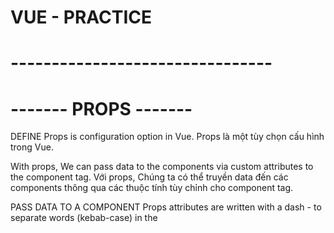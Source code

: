 # VUE - PRACTICE

# --------------------------------
# ------- PROPS -------
DEFINE
Props is configuration option in Vue.
Props là một tùy chọn cấu hình trong Vue.

With props, We can pass data to the components via custom attributes to the component tag.
Với props, Chúng ta có thể truyền data đến các components thông qua các thuộc tính tùy chỉnh cho component tag.

PASS DATA TO A COMPONENT
Props attributes are written with a dash - to separate words (kebab-case) in the <template> tag, 
Props attributes (Đạo cụ) được viết bằng dấu gạch ngang để phân tách các từ (kebab-case) trong <tempalte></tempalte> tag

RECEIVE DATA IN SIDE A COMPONENT
But kebab-case is not legal in JavaScript. So instead we need to write the attribute names as camelCase in JavaScript, and Vue understands this automatically!
Nhưng kebeb-case không đúng trong JavaScript. Vì vậy, thay vào đó chúng ta cần viết tên thuộc tính là camcelCase trong JavaScript, và Vue tự động hiểu.

BOOLEAN PROPS
We can achieve different functionality by passing props of different data types.
Chúng ta có thể đạt được các chức năng khác nhau bằng cách chuyển các props của các loại dữ liệu khác nhau

And we are able to define rules for how attributes are given when components are created from App.vue
Và chúng ta có thể định nghĩa các quy tắc về cách cung cấp các thuộc tính khi các components được tạo từ App.vue

To pass props with a data type different to String, we must write v-bind: in front of the attribute we want to pass
Để truyền props với kiểu dữ liệu khác string, chúng ta phải sử dụng v-bind: đằng trước thuộc tính chúng ta muốn truyền

PROPS INTERFACE

PROPS AS AN OBJECT
<!-- => props: {
    foodName: String,
    fooodDesc: String,
    isFavorite: Boolean
}, -->
With props defined in this way, other people can look inside FoodItem.vue and easily see what the component expects
Với cách định nghĩa props trên, thì người dùng khác có thể nhìn thấy bên trong file FoodItem.vue dữ liệu mong muốn của props

REQUIRED PROPS
To tell Vue that a prop is required we need to define the prop as an object. Let's make the prop 'foodName' required, like this:
<!-- props: {
    foodName: {
        type: String,
        required: true
    },
    foodDesc: String,
    isFavorite: Boolean
} -->

DEFAULT VALUE
We can set a default value for a prop
Let's create default value for the 'foodDesc' prop in the 'FoodItem' component, and then create such an item for rice without defining the 'foodDesc' prop
Khi định nghĩa giá trị cho một prop thì khi sử dụng component đó bên trong File cha nào đó thì không cần phải gọi nó ra
Chỉ gọi nó ra khi cần custome giá trị đó

PROPS VALIDATOR FUNCTION
We can also define a validator function that decides if the prop vvalue is valid or not.
Chúng ta có thể định nghĩa một hàm xác thực để quyết định xem giá trị prop có hợp lệ hay không

Such validator functions must return either true or false.
Các hàm xác thực như vật phải trả về đúng hoặc sai.

When the validator returns false, it means the prop value is invalid.
Khi trình xác nhận trả về false, điều đó có nghĩa là giá trị prop không hợp lệ.

An invalid prop value generates a warning in the browser console when we run our page in developer mode, and the warning is a useful hint to make sure the components are used as intended.
Giá trị prop không hợp lệ sẽ tạo ra cảnh báo trong console khi chúng ta chạy trang của mình ở chế độ của developer và cảnh báo là gợi ý hữu ích để đảm bảo các component được sử dụng như dự định.


MODIFY PROPS
When a component is created in the parent alement we are not allowed to chang the value of the prop recevied in the child element. 
So inside FoodItem.vue we cannot change the value of the 'isFavorite' prop we get from App.vue. The prop is read-only from the parent, which is App.vue in our case

Khi 1 component được tạo trong phần tử cha, chúng ta không được phép thay đổi giá trị của prop nhận được trong phần tử con.
Vì vậy bên trong FoodItem.Vue, chúng ta không thể thay đổi giá trị của prop 'isFavorite' mà chúng ta nhận được từ App.vue. Prop ở chế độ chỉ đọc từ parent, đó là App.vue trong trường hợp của chúng tôi

# --------------------------------



# --------------------------------
# ------- VUE - V-FOR - COMPONENTS -------

DEFINE
Components can be reused with v-for to generate many elements of the same kind
Components có thể được tái sử dụng với v-for để tạo ra nhiều element cùng loại

When generating elements with v-for from a component, it is also very helpful that props can be assigned dynamically based on values from an array.
Khi tạo các element bằng v-for từ 1 component, cũng rất hữu ích khi các props có thể được gán tự động dựa trên các giá trị từ một mảng

KEY - ATTRIBUTE
Khi dùng v-for để lặp các phần tử, Vue tái sử dụng các phần tử DOM để tối ưu hóa hiệu suất
Nếu mảng dữ liệu thay đổi, Vue có thể tái sử dụng các phần tử không đúng cách nếu không có thuộc tính 'key'
Key giúp Vue phân biệt các phần tử một cách chính xác bằng cách cung cấp một định danh duy nhất
# --------------------------------



# --------------------------------
# ------- VUE - $emit() - method -------

DEFINE
With built-in $emit() method in Vue we can create a custom event in the child component that can be captured in the parent element
Với phương thức $emit() tich hợp trong Vue, chúng ta có thể tạo 1 event tùy chỉnh trong các component con có thể được ghi lại trong component cha

Props are used to send data from the parent element to be child component, and $emit() is used to do the oposite: to pass information from the child component to the parent.
Props được sử dụng để gửi dữ liệu từ phần tử cha đến component con và $emit() được sử dụng để thực hiện điều ngược lại: Truyền thông tin từ component con đến component cha.

EMIT A CUSTOM EVENT
Cần gửi thông tin từ component cha và chúng tôi sử dụng $emit() để thực hiện điều đó

The EMITS OPTION
Tương tự như cách chúng ta khai báo props bên trong component con.
Chúng ta cũng có thể ghi lại ( ghi lại ở đây là có thể khai báo hoặc không ) các emits trong component bằng 'emits' option.
Việc ghi lại làm rõ ràng code hơn.

# --------------------------------


# --------------------------------
# ------- VUE FALLTHROUGH ATTRIBUTES -------
Khi bạn định nghĩa một component, bạn có thể truyền các thuộc tính không được định nghĩa rõ ràng trong props của component con.
Những thuộc tính này được gọi là "fallthrough attributes" và sẽ tự động được truyền từ component cha xuống các phần tử gốc trong template của component con.


Typical attributes được sử dụng để fall through are class, style and v-on (@)

# --------------------------------

# --------------------------------
# ------- SCOPED STYLING -------

DEFINE
Sử dụng scoped trong tag <style scroped></style>

# --------------------------------

# --------------------------------
# ------- LOCAL COMPONENTS -------

DEFINE
Components can be made to be local, meaning that they are only accessiable inside a specific *.vue file
Nghĩa là các component có thể được biến thành biến cục bộ, nghĩa là chúng chỉ có thể truy cập được bên trong một file *.vue cụ thể

GLOBAL COMPONENTS
Cách chúng ta đưa các component vào trong main.js, điều này giúp chúng ta có thể truy cập được bên trong <template></template> của tất cả cá tệp *.vue khác trong dự án đó.


LOCAL COMPONENTS
Chúng ta có thể đưa trực tiếp 1 component vào tag <script></script> thay vì đưa nó vào trong main.js
Kiểu trong component cần sử dụng 1 component khác thì ta có thể viết
<!-- <script>
    import CompOne from './components/ComOne.vue'

    export default {
        components: {
            'comp-one': CompOne
        }
    }
</script> -->

export default không yêu cầu sử dụng dấu ngoặc nhọn khi import và có thể đặt tên bất kì
export yêu cầu sử dụng dấu ngoặc nhọn và phải đúng tên hoặc tên được đổi.

# --------------------------------



# --------------------------------
# ------- VUE SLOTS -------

DEFINE
Slots là 1 tính năng mạnh mẽ trong Vue cho phép các component linh hoạt hơn và có thể tái sử dụng hơn.
=> Chúng ta sử dụng slots trong Vue để send content từ parent component vào <template></template> của child component
<!-- <template>
  <slot-comp>Hello World!</slot-comp>
</template> -->
<!-- Code trên trong parent component -->

=> Để nhận được Hello World bên trong component và hiển thị nó trong trang của chúng ta
=> Chúng ta cần sử dụng <slot></slot> bên trong component
=> Slot đóng vai trò giữ chỗ cho nội dung, do đó sau khi ứng dụng được xây dựng, slot sẽ được thay thế bằng nội dung được gửi tới nó

<!-- <template>
  <div>  
    <p>SlotComp.vue</p>
    <slot></slot> Nội dung component từ cha sẽ hiển thị ở đây
  </div>
</template> -->
<!-- Code trên trong child component -->


SLOTS AS CARDS
Slot cũng có thể được sử dụng để bao quanh các khối nội dung html động lớn hơn để có giao diện giống như card
<!-- <template>
  <h3>Slots in Vue</h3>  
  <p>We create card-like div boxes from the foods array.</p>
  <div id="wrapper">
    <slot-comp v-for="x in foods">
      <img v-bind:src="x.url">
      <h4>{{x.name}}</h4>
      <p>{{x.desc}}</p>
    </slot-comp>
  </div>
</template> -->
<!-- Code trên trong parent component -->


<!-- <template>
  <div> 
    <slot></slot>
  </div>
</template>

<script></script>

<style scoped>
  div {
    box-shadow: 0 4px 8px 0 rgba(0,0,0,0.2);
    border-radius: 10px;
    margin: 10px;
  }
</style> -->
<!-- Code trên trong child component -->

FALLBACK CONTENT (Nội dung dự phòng)
Nếu 1 component được tạo mà không có nội dung, chúng ta có thể có fallback content trong <slot></slot>
Kiểu như là vẫn là thẻ slot ở bên trong component con, nhưng lần này thẻ slot không giống mà là có giá trị
Nếu gọi sử dụng child component bên trong parent component mà chỉ ghi mỗi tên component đó ra thôi
Thì nó sẽ lấy nội dung trong thẻ slot của component con
Ngược lại nếu ghi nội dung trong lần gọi compoent con ở component cha thì nội dung bên trong component con mặc dịnh sẽ bị thay thế

# --------------------------------



# --------------------------------
# ------- VUE V-SLOT -------

DEFINE
Chúng ta cần v-slot directive để tham chiếu đến named slots ( Kiểu slot đã được đặt tên )
Named slots cho phép kiểm soát nhiều hơn vị trí đặt nội dung trong mẫu của component con
Linh hoạt hơn và có thể tái sử dụng
Nếu chỉ sử dụng slots mà không dùng v-slot với Named slot thì bên compoent con có bao nhiêu slot thì nó sẽ chỉ nhận 1 giá trị

V-SLOTS AND NAMED SLOTS ( Sử dụng với nhiều slot trong 1 component )
Nếu chúng ta có nhiều hơn 1 slot trong 1 component, nhưng muốn kiểm soát nội dung sẽ xuất hiện ở slot nào
Chúng ta cần đặt tên cho các vị trí đó và sử dụng v-slot để gửi nội dung đến đúng nơi

<!-- <h3>Component</h3>
<div>
  <slot name="topSlot"></slot>
</div>
<div>
  <slot name="bottomSlot"></slot>
</div> -->
<!-- Code trên trong child component -->


<!-- <h1>App.vue</h1>
<p>The component has two div tags with one slot in each.</p>
<slot-comp v-slot:bottomSlot>'Hello!'</slot-comp> -->
<!-- Code trên trong parent component -->

DEFAULT SLOTS
Nếu bạn có 1 slot không có name thì slot đó sẽ dược mặc định cho các component được đánh dấu là v-slot:default hoặc không được đánh gấu bằng v-slot
=> Kiểu như là nếu bên component con có 1 slot không được đặt tên thì khi gọi nó sang compoent cha.
Thì nội dung trong thẻ component con không định nghĩa tên hoặc có v-slot:default sẽ mặc định cho cái thằng Slot không có tên bên component con.


V-SLOT IN <TEMPLATE>
v-slot cũng có thể được sử dụng trong thẻ template để hướng các content lớn hơn đến một slot nhất định
<!-- <h1>App.vue</h1>
<p>The component has two div tags with one slot in each.</p>
<slot-comp>
  <template v-slot:bottomSlot>
    <h4>To the bottom slot!</h4>
    <p>This p tag and the h4 tag above are directed to the bottom slot with the v-slot directive used on the template tag.</p>
  </template>
  <p>This goes into the default slot</p>
</slot-comp> -->
<!-- Code trên trong parent component -->

<!-- <h3>Component</h3>
<div>
  <slot></slot>
</div>
<div>
  <slot name="bottomSlot"></slot>
</div> -->
<!-- Code trên trong child component -->
=> Chúng ta sử dụng thẻ template để hướng một số nội dung đến 1 slot nhất định vì thẻ template không được hiển thị, nó chỉ giữ chố cho nội dung

V-SLOT SHORTHAND #
Viết tắt của v-slot là #
<!-- <slot-comp v-slot:topSlot>'Hello!'</slot-comp> -->
Can be written as:
<!-- <slot-comp #topSlot>'Hello!'</slot-comp> -->


# --------------------------------


# --------------------------------
# ------- SCOPED SLOTS -------

DEFINE 
Scoped slot cung cấp dữ liệu cục bộ từ component con để component cha có thể chọn cách hiển thị dữ liệu đó

SEND DATA TO PARENT
Chúng ta sử dụng v-bind trong slot child component để gửi dữ liệu cục bộ đến component cha

VD: 
<!-- <template>
  <slot v-bind:lclData="data"></slot>
</template>

<script>
  export default {
    data() {
      return {
        data: 'This is local data'
      }
    }
  }
</script> -->

RECEIVE DATA FROM SCOPED SLOT
Dữ liệu cục bộ trong component con được gửi với v-bind, và nó có thể được nhận trong component cha với v-slot (#)
VD:
<!-- <slot-comp v-slot:"dataFromSlot">
  <h2>{{ dataFromSlot.lclData }}</h2>
</slot-comp> -->

SCOPED SLOT WITH AN ARRAY
Có thể gửi dữ liệu từ 1 array bằng cách dùng v-for, nhưng code trong App.vue về cơ bản là giống nhau

<!-- <template>
  <slot
    v-for="x in foods"
    :key="x"
    :foodName="x"
  ></slot>
</template>

<script>
  export default {
    data() {
      return {
        foods: ['Apple','Pizza','Rice','Fish','Cake']
      }
    }
  }
</script> -->
<!-- Code trên trong child component -->

<!-- <slot-comp v-slot="food">
  <h2>{{ food.foodName }}</h2>
</slot-comp> -->
<!-- Code trên trong parent component -->

STATIC DATA FROM A SCOPED SLOT
1 slot scoped cũng có thể gửi static data, Đó là dữ liệu không thuộc data property của Vue instance
Khi gửi statix data, chúng ta không sử dụng v-bind
Trong ví dụ bên dưới, chúng ta gửi 1 static text, và 1 text bound dymaically từ data instance.

<!-- <template>
  <slot
    staticText="This text is static"
    :dynamicText="text"
  ></slot>
</template>

<script>
  export default {
    data() {
      return {
        text: 'This text is from the data property'
      }
    }
  }
</script> -->
<!-- Code trên trong child component -->

<!-- <slot-comp v-slot="texts"> => Cái texts ở đây là do mình tùy chọn đặt tên.
  <h2>{{ texts.staticText }}</h2>
  <p>{{ texts.dynamicText }}</p>
</slot-comp> -->
<!-- Code trên trong parent component -->

NAMED SCOPED SLOTS
Tương tự như name bên v-slot
Alternatively, we can create the component one time, with two different "template" tags, each "template" tag referring to a different slot.

# --------------------------------


# --------------------------------
# ------- SCOPED SLOTS -------

DYNAMIC COMPONENTS
Có thể được sử dụng để lướt qua các trang trong trang của bạn, như các tab trong trình duyệt của bạn, bằng cách sử dụng 'is' attribute

THE COMPONENT TAG AND THE 'IS' ATTRIBUTE
Để tạo 1 dynamic component chúng ta sử dụng <component></component> để thể hiện active component.
'is' Attribute được gắn với một giá trị bằng v-bind, và chúng ta thay đổi giá trị đó thành tên của component mà chúng ta muốn active

<!-- <component :is="activeComp"></component> -->

<KeepAlive>
Nếu có bất kì thao tác nào ở các component khi ta chuyển đổi lại giữa các component nó sẽ bị reset lại ban đầu
Để giữ nguyên state (trạng thái), các thông tin đầu vào trước đó, khi bạn quay lại 1 component
Chúng ta sử dụng thẻ <KeepAlive></KeepAlive> xung quanh thẻ <component></component>

THE 'INCLUDE' AND 'EXCLUDE' attributes
Tất cả component bên trong <KeepAlive></KeepAlive> sẽ được giữ nguyên theo mặc định.
Nhưng chúng ta cũng có thể xác định chỉ một số component được duy trì bằng cách sử dụng 'include' hoặc 'exclude' trên <KeepAlive></KeepAlive>
Nếu sử dụng include hoặc exclude trên thẻ KeepAlive, chúng ta cũng cần đặt tên cho các thành phần bằng 'name' option trong component con
 <!-- <KeepAlive exclude="CompOne, CompTwo"> CompOne là option name được export default bên Component con CompOne
    <component :is="activeComp"></component>
  </KeepAlive> -->

THE 'MAX' ATTRIBUTE
Chúng ta sử dụng 'max' như một thuộc tính trong KeepAlive để giới hạn số lượng component mà trình duyệt cần nhớ trạng thái (state)
<!-- <KeepAlive :max="2"> -->
Ví dụ chúng ta chuyển đổi quá 2 component là nó sẽ quên state, nếu chúng ta chỉ chuyển qua lại 2 component trong 2 component thì nó vẫn giữ state

# --------------------------------


# --------------------------------
# ------- VUE TELEPORT -------
DEFINE
Thẻ Teleport được sử dụng để di chuyển content sang vị trí khác trong cấu trúc DOM

<TELEPORT> AND THE 'TO' ATTRIBUTE
Chuyển 1 vài conntent đến các vị trí khác trong cấu truc DOM
Chúng ta sử dụng tag Teleport xung quanh content và thuộc tính 'to' để xác định vị trí di chuyển nó
VD
<Teleport to="body">
  <p></p>
</Teleport>

SCRIPT AND STYLE Ò TELEPORTED ELEMENTS

Mặc dù một số nội dung được di chuyển ra khỏi component bằng thẻ Teleport.
Nhưng mã có liên quan bên trong thành phần đó trong thẻ script và style vẫn hoạt động đối với nội dung được di chuyển.
Cho dù bạn có dùng scoped ở trong component đó.

# --------------------------------


# --------------------------------
# ------- VUE HTTP REQUESTS -------

DEFINE
HTTP request là một phần giao tiếp giữa client và server
Client gửi 1 HTTP request đến server, server sẽ xử lý và trả về 1 HTTP response

THE FETCH METHOD
Để lấy data từ server trong Vue chúng ta có thể dùng Javascript Fetch() method.
Khi sử dụng fecth mà chúng ta không chỉ định bất kì một HTTP request method nào thì mặc định nó sẽ là GET.
Fetch() nhận một URL address là một đối số để nó biết lấy data từ đâu.

Một ví dụ cơ bản sử dụng Fetch method()
<!-- <template>
  <div>
    <button @click="fetchData">Fetch Data</button>
    <p v-if="data">{{ data }}</p>
  </div>
</template>

<script>
export default {
  data() {
    return {
      data: null,
    };
  },
  methods: {
    async fetchData() {
      const response = await fetch("file.txt");
      this.data = await response.text(); // Lấy data text từ file txt
    }
  }
};
</script> -->

Json() method đọc một response từ HTTP request và trả về một JavaScript Object
<!-- async fetchData() {
  const response = await fetch("bigLandMammals.json");
  this.data = await response.json();
} -->

DATA FROM API
HTTP REQUEST IN VUE WITH THE 'AXIOS' LIBRARY
Là một thư viện của JavaScript cho phép chúng ta thực hiện các yêu cầu HTTP
Tạo và Chạy nó trong dự án của chúng ta thì dùng: npm install axios

Ví dụ:
<!-- methods: {
  async fetchData() {      
    this.data = await axios.get("https://random-data-api.com/api/v2/users");
  }
} -->

# --------------------------------


# --------------------------------
# ------- VUE TEMPLATE REFS -------

DEFINE
Được sử dụng để chỉ các phần tử DOM cụ thể
Khi ref attribute được đặt vào 1 thẻ HTML, phần tử DOM thu được sẽ được thêm vào $refs object
Chúng ta có thể sử dụng ref attribute và $ref object trong Vue để thay thế cho getElementById() hoặc querySelector()

THE 'REF' ATTRIBUTE AND THE '$REFS' OBJECT
Thẻ html với ref attribute sẽ được thêm vào $refs object và có thể được tìm kiếm sau đó trong thẻ script

Ví dụ trực quan
<!-- <template>
  <h1>Example</h1>
  <p>Click the button to put "Hello!" as the text in the green p element.</p>
  <button @click="changeVal">Change Text</button>
  <p ref="pEl">This is the initial text</p>
</template>

<script>
  export default {
    methods: {
      changeVal() {
        this.$refs.pEl.innerHTML = "Hello!"; // Truy cập đối tượng pEl trong $refs object
      }
    }
  }
</script> -->

GET THE INPUT VALUE FROM '$refs'

Chúng ta có thể đi sâu hơn vào phần từ HTML được thêm vào $refs object để truy cập bất kỳ thuộc tính nào mà chúng ta muốn
Ví dụ bên dưới
<!-- <template>
  <h1>Example</h1>
  <p>Start writing inside the input element, and the text will be copied into the last paragraph by the use of the '$refs' object.</p>
  <input ref="inputEl" @input="getRefs" placeholder="Write something..">
  <p ref="pEl"></p>
</template>

<script>
  export default {
    methods: {
      getRefs() { 
        this.$refs.pEl.innerHTML = this.$refs.inputEl.value;
      }
    }
  };
</script> -->

'REF' WITH V-FOR
Với các thẻ HTML được tạo từ v-for, với ref attribute sẽ được thêm vào $refs object như một array
Ví dụ bên dưới
<!-- <template>
  <h1>Example</h1>
  <p>Click the button to reveal the 3rd list element stored as an array element in the $refs object.</p>
  <button @click="getValue">Get the 3rd list element</button><br>
  <ul>
    <li v-for="x in liTexts" ref="liEl">{{ x }}</li>
  </ul>
  <pre>{{ thirdEl }}</pre>
</template>

<script>
  export default {
    data() {
      return {
        thirdEl: ' ',
        liTexts: ['Apple','Banana','Kiwi','Tomato','Lichi']
      }
    },
    methods: {
      getValue() { 
        this.thirdEl = this.$refs.liEl[2].innerHTML;
        console.log("this.$refs.liEl = ",this.$refs.liEl);
      }
    }
  };
</script> -->

# --------------------------------


# --------------------------------
# ------- VUE Lifecycle Hooks -------

DEFINE
Là các giai đoạn nhất định trong vòng đời của 1 component nơi chúng ta có thể thêm code để thực hiện mọi việc

LIFECYCLE HOOKS
Mỗi khi 1 component đạt đến một giai đoạn (stage) mới trong vòng đời của nó, 1 function cụ thể sẽ chạy
Và chúng ta cso thể thêm code vào function đó
Những function như vậy được gọi là LIFECYCLE HOOKS, vì chúng ta có thể "nối" mã của mình vào giai đoạn (stage) đó.

Đây là tất cả các lifecycle hook mà 1 component có:

- 1. beforeCreate
- 2. created
- 3. beforeMount
- 4. mounted
- 5. beforeUpdate
- 6. updated
- 7. beforeUnmount
- 8. unmounted
- 9. errorCaptured
- 10. renderTracked
- 11. renderTriggered
- 12. activated
- 13. deactivated
- 14. serverPrefetch 

1. THE 'beforeCreate' HOOK
  => Xảy ra trước khi component được khởi tạo.
  => Vì vậy đây là trước khi Vue set up the component's data, computed properties, methods, and event listeners.
  => Có thể được sử dụng để thiết lập global event listner
  => Nhưng chúng ta nên TRÁNH cố gắng truy cập các elements thuộc về component LifeCycle Hook beforeCreate
  => Chẳng hạn như data, watcher and methods, bởi vì chúng chưa được tạo tại stage này.
  => Ngoài ra sẽ không có ý nghĩa gì khi cố gắng truy cập elements DOM từ beforeCreate lifecycle hook.
  => Vì chúng không được tạo cho đến khi component được mounted.

  Ví dụ bên dưới:
  <!-- <template>
    <h2>Component</h2>
    <p>This is the component</p>
    <p id="pResult">{{ text }}</p>
  </template>

  <script>
  export default {
    data() {
      return {
        text: '...'
      }
    },
    beforeCreate() {
      this.text = 'initial text'; // This line has no effect
      console.log("beforeCreate: The component is not created yet.");
    }
  }
  </script> -->

  <!-- <template>
    <h1>The 'beforeCreate' Lifecycle Hook</h1>
    <p>
      We can see the console.log() message from 'beforeCreate' lifecycle hook,
      but there is no effect from the text change we try to do to the Vue data property, because the Vue data property is not created yet.
    </p>
    <button @click="this.activeComp = !this.activeComp">Add/Remove Component</button>
    <div>
      <comp-one v-if="activeComp"></comp-one>
    </div>
  </template>

  <script>
  export default {
    data() {
      return {
        activeComp: false
      }
    }
  }
  </script> -->

2. THE 'created' HOOK
  => Xảy ra sau khi component được khởi tạo.
  => Vì vậy Vue đã set up the component data, computed properties, methods, and event listener
  => Chúng ta nên TRÁNH cố gắng truy cập các phần tử DOM từ created hook
  => Vì các phần tử DOM không thể truy cập được cho đến khi component đó được mounted
  => Created hook có thể được sử dụng để fetch data with HTTP requests
  => Hoặc thiết lập các giá trị dữ liệu ban đầu
  => Ví dụ bên dưới là việc sử dụng created hook để thực hiện việc data property TEXT được cấp 1 giá trị ban đầu

  <!-- <template>
    <h2>Component</h2>
    <p>This is the component</p>
    <p id="pResult">{{ text }}</p>
  </template>

  <script>
  export default {
    data() {
      return {
        text: '...'
      }
    },
    created() {
      this.text = 'initial text';
      console.log("created: The component just got created.");
    }
  }
  </script> -->

  <!-- <template>
    <h1>The 'created' Lifecycle Hook</h1>
    <p>We can see the console.log() message from 'created' lifecycle hook, and the text change we try to do to the Vue data property works, because the Vue data property is already created at this stage.</p>
    <button @click="this.activeComp = !this.activeComp">Add/Remove Component</button>
    <div>
      <comp-one v-if="activeComp"></comp-one>
    </div>
  </template>

  <script>
    export default {
      data() {
        return {
          activeComp: false
        }
      }
    }
  </script> -->

3. THE 'beforeMount' HOOK
  => Xảy ra ngay trước khi component is mounted, tức là ngay trước khi thành phần đó được thêm vào DOM
  => Chúng ta nên TRÁNH cố gắng truy cập các phần tử DOM từ beforeMount hook
  => Vì các phần tử DOM không thể truy cập được cho đến khi component đó được mounted
  => Ví dụ thì ở đây cũng tương tự như các hook ở trên.

4. THE 'mounted' HOOK
  => Ngay sau khi 1 component được thêm vào DOM, mount() method sẽ được gọi và chúng ta có thể thêm mã của mình vào stage (giai đoạn) đó.
  => Đây là cơ hội lần đầu tiên chúng ta phải làm những việc liên quan đến elements DOM thuộc về component
  => Kiểu ngay sau khi mount và render DOM ra thì nó thực hiện việc trong mounted hook luôn 
  => Điều này nó thể dẫn đến DOM chưa tải ra và thực hiện luôn hành động trong mounted hook

  Ví dụ cơ bản nhất cho việc dùng mounted hook
  <!-- <template>
    <h2>Form Component</h2>
    <p>When this component is added to the DOM tree, the mounted() function is called, and we put the cursor inside the input element.</p>
    <form @submit.prevent>
      <label>
        <p>
          Name: <br>
          <input type="text" ref="inpName">
        </p>
      </label>
      <label>
        <p>
          Age: <br>
          <input type="number">
        </p>
      </label>
      <button>Submit</button>
    </form>
    <p>(This form does not work, it is only here to show the mounted lifecycle hook.)</p>
  </template>

  <script>
    export default {
      mounted() {
        this.$refs.inpName.focus();
      }
    }
  </script> -->

5. THE 'beforeUpdate' HOOK
  => Được gọi bất cứ khi nào có thay đổi về data của component
  => Nhưng trước khi việc cập nhật được hiển thị trên màn hình. 
  => Việc beforeUpdate hook luôn xảy ra trước update hook.
  => Điều đặc biệt ở beforeUpdate là chúng ta có thể thực hiện các thay đổi với ứng dụng
  => Mà không cần kích hoạt bản cập nhật mới, vì vậy chúng ta tránh được vòng lặp vô hạn.
  => Đó là lý do không thực hiện các thay đổi đối với ứng dụng trong updated hook
  => Vì với hook đó, một vòng lặp vô hạn sẽ được tạo ra.

  Ví dụ:
  <!-- <template>
    <h1>The 'beforeUpdate' Lifecycle Hook</h1>
    <p>Whenever there is a change in our page, the application is 'updated' and the 'beforeUpdate' hook happens just before that.</p>
    <p>It is safe to modify our page in the 'beforeUpdate' hook like we do here, but if we modify our page in the 'updated' hook, we will generate an infinite loop.</p>
    <button @click="this.activeComp = !this.activeComp">Add/Remove Component</button>
    <div>
      <comp-one v-if="activeComp"></comp-one>
    </div>
    <ol ref="divLog"></ol>
  </template>

  <script>
    export default {
      data() {
        return {
          activeComp: true
        }
      },
      beforeUpdate() {
        this.$refs.divLog.innerHTML += "<li>beforeUpdate: This happened just before the 'updated' hook.</li>";
      }
    }
  </script> -->

6. THE 'updated' HOOK
  => Được gọi sau khi component đã cập nhật DOM

  Ví dụ minh họa: 
  <!-- <template>
    <h1>The 'updated' Lifecycle Hook</h1>
    <p>Whenever there is a change in our page, the application is updated and the updated() function is called. In this example we use console.log() in the updated() function that runs when our application is updated.</p>
    <button @click="this.activeComp = !this.activeComp">Add/Remove Component</button>
    <div>
      <comp-one v-if="activeComp"></comp-one>
    </div>
  </template>

  <script>
    export default {
      data() {
        return {
          activeComp: true
        }
      },
      updated() {
        console.log("The component is updated!");
      }
    }
  </script> -->

  => Chúng ta phải cẩn thận để không sửa đổi chính trang đó khi updated hook được gọi
  => Vì khi đó trang sẽ cập nhật lại, tạo ra một vòng lặp vô hạn

  Ví dụ minh họa:
  <!-- <template>
    <h1>The 'updated' Lifecycle Hook</h1>
    <p>Whenever there is a change in our page, the application is updated and the updated() function is called.</p>
    <p>The first change that causes the updated hook to be called is when we remove the component by clicking the button. When this happens, the update() function adds text to the last paragraph, which in turn updates the page again and again.</p>
    <button @click="this.activeComp = !this.activeComp">Add/Remove Component</button>
    <div>
      <comp-one v-if="activeComp"></comp-one>
    </div>
    <div>{{ text }}</div>
  </template>

  <script>
    export default {
      data() {
        return {
          activeComp: true,
          text: "Hello, "
        }
      },
      updated() {
        this.text += "hi, ";
      }
    }
  </script> -->

7. THE 'beforeUnmount' HOOK
  => Được gọi ngay trước khi 1 component bị xóa khỏi DOM

  Ví dụ minh họa bên dưới:
  <!-- <template>
    <h2>Component</h2>
    <p ref="pEl">Strawberries!</p>
  </template>
    
  <script>
  export default {
    beforeUnmount() {
      alert("beforeUnmount: The text inside the p-tag is: " + this.$refs.pEl.innerHTML);
    }
  }
  </script> -->

  <!-- <template>
    <h1>Lifecycle Hooks</h1>
    <button @click="this.activeComp = !this.activeComp">{{ btnText }}</button>
    <div>
      <comp-one v-if="activeComp"></comp-one>
    </div>
  </template>

  <script>
    export default {
      data() {
        return {
          activeComp: true
        }
      },
      computed: {
        btnText() {
          if(this.activeComp) {
            return 'Remove component'
          }
          else {
            return 'Add component'
          }
        }
      }
    }
  </script> -->



8. THE 'unmounted' HOOK
  => Được gọi sau khi một component bị xóa khỏi DOM
  => Được sử dụng để remove event listeners hoặc cancel timers hoặc intervals.
  => Khi 1 component được ngắt kết nối, unmounted() sẽ được gọi và chúng ta có thể thêm mã của mình vào.
  => Về cơ bản là ví dụ của nó có thể giống beforeUnmounted hook
  => Kiểu ngay sau khi xóa DOM trong 1 component thì nó thực hiện việc trong unmounted hook luôn 
  => Điều này nó thể dẫn đến DOM chưa tải lại và thực hiện luôn hành động trong unmounted hook

9. THE 'errorCaptured' HOOK
  => Được gọi khi có lỗi xảy ra ở component con, component cháu.
  => Được sử dụng để xử lý lỗi, ghi lại log hoặc hiển thị lỗi cho người dùng
  => Thông tin về lỗi cũng có thể được ghi lại dưới dang đối số cho errorCaptured hook
  => Các đối số đó là: lỗi, thành phần gây ra lỗi, loại nguồn lỗi
  => Ví dụ lỗi cơ bản khi không có ref tồn tại


  <!-- <template>
    <h2>Component</h2>
    <p>This is the component</p>
    <button @click="generateError">Generate Error</button>
  </template>

  <script>
    export default {
      methods: {
        generateError() {
          this.$refs.objEl.innerHTML = "hi";
        }
      }
    }
  </script> -->

  <!-- <template>
    <h1>The 'errorCaptured' Lifecycle Hook</h1>
    <p>Whenever there is an error in a child component, the errorCaptured() function is called on the parent.</p>
    <p>When the button inside the component is clicked, a method will run that tries to do changes to a $refs object that does not exist. This creates an error in the component that triggers the 'errorCaptured' lifecycle hook in the parent, and an alert box is displayed with information about the error.</p>
    <p>After clicking "Ok" in the alert box you can see the error in the browser console.</p>
    <div>
      <comp-one></comp-one>
    </div>
  </template>

  <script>
    export default {
      errorCaptured(error,compInst,errorInfo) {
        console.log("error: ", error);
        console.log("compInst: ", compInst);
        console.log("errorInfo: ", errorInfo);
      }
    }
  </script> -->

10. THE 'renderTracked' HOOK --- 11. THE 'renderTriggered' HOOK

  ==> A reactive component là component có thể thay đổi
  ==> A render function là một hàm do Vue compiled (biên soạn) để theo dõi các reactive component.
  ===> Khi một reactive component thay đổi, render function sẽ được kích hoạt và hiển thị lại ứng dụng ra màn hình.

  => renderTracked hook chạy khi chức năng render được đặt để theo dõi (track), hoặc giám sát (monitor) một reactive component (thành phần phản ứng).
  => renderTracked hook thường chạy khi reactive component được khởi tạo.

  => renderTriggered hook chạy khi reactive component được theo dõi đó thay đổi và do đó kích hoạt một new render để mà hình được cập nhật những thay đổi mới nhất.

  => Cả hai hook trên được dùng để debugging, và chỉ khả dụng (available) ở chế độ phát triển.


12 .THE 'activated' HOOK --- 13. THE 'deactivated' HOOK
  => Chỉ dành cho khi 1 reactive component được lưu trong cached (bộ nhớ đệm) được thêm vào hoặc xóa, chứ không phải DOM.
  => KeepAlive được sử dụng trong ví dụ bên dưới để cache (lưu trữ) dynamic component.

  Ví dụ bên dưới:
  <!-- <template>
    <h2>Component</h2>
    <p>Below is a log with every time the 'activated', 'deactivated', 'mounted' or 'unmounted' hooks run.</p>
    <ol ref="olEl"></ol>
    <p>You can also see when these hooks run in the console.</p>
  </template>
    
  <script>
    export default {
      mounted() {
        this.logHook("mounted");
      },
      unmounted() {
        this.logHook("unmounted");
      },
      activated() {
        this.logHook("activated");
      },
      deactivated() {
        this.logHook("deactivated");
      },
      methods: {
        logHook(hookName) {
          console.log(hookName);
          const liEl = document.createElement("li");
          liEl.innerHTML = hookName;
          this.$refs.olEl.appendChild(liEl);
        }
      }
    }
  </script> -->

  <!-- <template>
    <h1>The 'activated' and 'deactivated' Lifecycle Hooks</h1>
    <p>In this example for the 'activated' and 'deactivated' hooks we also see when and if the 'mounted' and 'unmounted' hooks are run.</p>
    <button @click="this.activeComp = !this.activeComp">Include component</button>
    <div>
      <KeepAlive>
        <comp-one v-if="activeComp"></comp-one>
      </KeepAlive>
    </div>
  </template>

  <script>
    export default {
      data() {
        return {
          activeComp: false
        }
      }
    }
  </script> -->

14. THE 'serverPrefetch' HOOK
  => Chỉ được gọi trong suốt quá trình server-side rendering (SSR).
  
# --------------------------------

# --------------------------------
# ------- VUE Provide/Inject -------

DEFINE
Provide/Inject in Vue được sử dụng để cung cấp dữ liệu từ 1 compoenent cho các component khác, đặc biệt trong các dự án lớn
Provide cung cấp dữ liệu cho các component khác.
Inject được sử dụng để lấy provied data (dữ liệu được cung cấp)
Provide/Inject là một cách chia sẻ data thay thế cho việc truyền dữ liệu bằng cách sử dụng props

Trong các dự án lớn, với các component trong các component, có thể khó sử dụng props để cung cấp dữ liệu từ App.vue cho 1 sub-component.
Vì nó yêu cầu phải xác định props trong mọi thành phần mà dữ liệu đi qua.

=> Nếu sử dụng provide/inject thay vì props, chúng ta chỉ cần xác định dữ liệu được cung cấp ở nơi nó được cung cấp 
và chúng ta chỉ cần xác định dữ liệu được chèn ở nơi nó được inject

Provide Data

Chúng ta sử dụng provide configuration option để cung cấp dữ liệu cho các component khác
VD: 
App.vue
<!-- <template>
  <h1>Food</h1>
  <div @click="this.activeComp = 'food-about'" class="divBtn">About</div>
  <div @click="this.activeComp = 'food-kinds'" class="divBtn">Kinds</div>
  <div id="divComp">
    <component :is="activeComp"></component>
  </div>
</template>

<script>
export default {
  data() {
    return {
      activeComp: 'food-about',
      foods: [
        { name: 'Pizza', imgUrl: '/img_pizza.svg' },
        { name: 'Apple', imgUrl: '/img_apple.svg' },
        { name: 'Cake', imgUrl: '/img_cake.svg' },
        { name: 'Fish', imgUrl: '/img_fish.svg' },
        { name: 'Rice', imgUrl: '/img_rice.svg' }
      ]
    }
  },
  provide() {
    return {
      foods: this.foods
    }
  }
}
</script> -->

In the code above, the 'foods' array is now provided so that it is available to be injected in other components in your project

Inject Data
=> Bây giờ mảng 'foods' được cung cấp bởi provide trong App.vue, chúng ta có thể đưa nó vào component FoodKinds.

Với mảng 'foods' được inject vào 'FoodKinds' component, chúng ta có thể sử dụng dữ liệu từ App.vue hiển thị loại foods khác trong component 'FoodKinds'

<!-- <template>
    <h2>Different Kinds of Food</h2>
    <p><mark>In this application, food data is provided in "App.vue", and injected in the "FoodKinds.vue" component so that it can be shown here:</mark></p>
    <div v-for="x in foods">
        <img :src="x.imgUrl">
        <p class="pName">{{ x.name }}</p>
    </div>
</template>

<script>
  export default {
    inject: ['foods']
  }
</script> -->

# --------------------------------


# --------------------------------
# ---------- VUE Routing ---------

DEFINE
Được sử dụng để điều hướng (navigate) trong ứng dụng Vue
Và nó xảy ra ở phía máy khách, mà không cần tải lại toàn bộ trang
Điều này mang lại trải nghiệm người dùng nhanh hơn.

Là một cách để điều hướng, giống như cách chúng ta sử dung dynamic components trước đó
Với routing chúng ta có thể sử dụng URL address để hướng bất kì ai đó đến một địa điểm cụ thể trong ứng dụng Vue của mình.


NAVIGATE USING A DYNAMIC COMPONENT

FROM DYNAMIC COMPONENT TO ROUTING
Chúng ta xây dựng SPAs (Single Page Applications) with Vue
=> Điều này có nghĩa là ứng dụng của chúng ta chỉ chứa 1 file *.html
=> Và có nghĩa là chúng ta không thể hướng con người đến file *.html khác để hiển thị nội dung khác trong page của chúng ta

INSTALL THE VUE ROUTER LIBRARY
npm install vue-router@4
Xong import { createRouter, createWebHistory } from 'vue-router'

File main.js
import AnimalCollection from './components/Route/AnimalCollection.vue'
import FoodItems from './components/Route/FoodItems.vue'

const router = createRouter({
    history: createWebHistory(),
    routes: [
        { path: '/animals', component: AnimalCollection },
        { path: '/foods', component: FoodItems }
    ]
});

const app = createApp(App);
app.use(router);

File App.vue
<!-- <div>
  <p>Choose what part of this page you want to see:</p>
  <router-link to="/animals">Animals</router-link>
  <router-link to="/foods">Food</router-link><br>
  <router-view></router-view>
</div> -->

# --------------------------------


# --------------------------------
# ---------- Vue Form Inputs ---------

# --------------------------------
